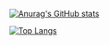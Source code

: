 [![Anurag's GitHub stats](https://github-readme-stats.vercel.app/api?username=iwhrim&show_icons=true&theme=algolia)](https://github.com/anuraghazra/github-readme-stats)

[![Top Langs](https://github-readme-stats.vercel.app/api/top-langs/?username=iwhrim&theme=algolia)](https://github.com/anuraghazra/github-readme-stats)
